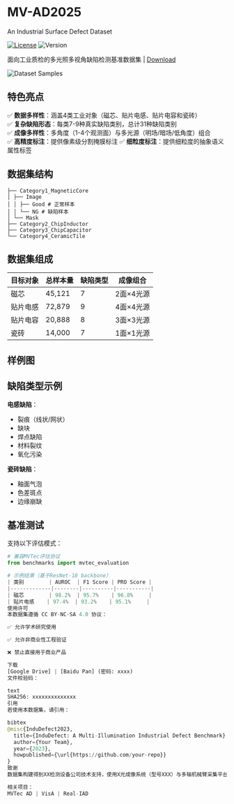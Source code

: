 # MV-AD2025
An Industrial Surface Defect Dataset

[![License](https://img.shields.io/badge/License-CC_BY--NC--SA_4.0-lightgrey.svg)](https://creativecommons.org/licenses/by-nc-sa/4.0/)
![Version](https://img.shields.io/badge/Version-v1.0-blue)

面向工业质检的多光照多视角缺陷检测基准数据集 | [Download](#download)

![Dataset Samples](docs/teaser.png)

## 特色亮点
✅ **数据多样性**：涵盖4类工业对象（磁芯、贴片电感、贴片电容和瓷砖）  
✅ **复杂缺陷形态**：每类7-9种真实缺陷类别，总计31种缺陷类别  
✅ **成像多样性**：多角度（1-4个观测面）与多光源（明场/暗场/低角度）组合  
✅ **高精度标注**：提供像素级分割掩膜标注
✅ **细粒度标注**：提供细粒度的抽象语义属性标签  

## 数据集结构

```InduDefect
├── Category1_MagneticCore
│ ├── Image
│ │ ├── Good # 正常样本
│ │ └── NG # 缺陷样本
│ └── Mask
├── Category2_ChipInductor
├── Category3_ChipCapacitor
└── Category4_CeramicTile
```

## 数据集组成
| 目标对象         | 总样本量 | 缺陷类型 | 成像组合  | 
|------------------|-----------|----------|-----------|
| 磁芯             | 45,121    | 7        | 2面×4光源 |
| 贴片电感         | 72,879    | 9        | 4面×4光源 |
| 贴片电容         | 20,888    | 8        | 3面×3光源 |
| 瓷砖             | 14,000    | 7        | 1面×1光源 |

## 样例图


## 缺陷类型示例
**电感缺陷**：
- 裂痕（线状/网状）
- 缺块
- 焊点缺陷
- 材料裂纹
- 氧化污染

**瓷砖缺陷**：
- 釉面气泡
- 色差斑点
- 边缘崩缺

## 基准测试
支持以下评估模式：
```python
# 兼容MVTec评估协议
from benchmarks import mvtec_evaluation

# 示例结果（基于ResNet-18 backbone）
| 类别        | AUROC  | F1 Score | PRO Score |
|-------------|--------|----------|-----------|
| 磁芯        | 98.2%  | 95.7%    | 96.8%     |
| 贴片电感    | 97.4%  | 93.2%    | 95.1%     |
使用许可
本数据集遵循 CC BY-NC-SA 4.0 协议：

✅ 允许学术研究使用

✅ 允许非商业性工程验证

❌ 禁止直接用于商业产品

下载
[Google Drive] | [Baidu Pan] (密码: xxxx)
文件校验码：

text
SHA256: xxxxxxxxxxxxxx
引用
若使用本数据集，请引用：

bibtex
@misc{InduDefect2023,
  title={InduDefect: A Multi-Illumination Industrial Defect Benchmark},
  author={Your Team},
  year={2023},
  howpublished={\url{https://github.com/your-repo}}
}
致谢
数据集构建得到XX检测设备公司技术支持，使用X光成像系统（型号XXX）与多轴机械臂采集平台。

相关项目：
MVTec AD | VisA | Real-IAD
